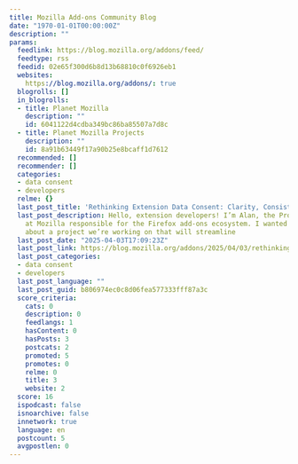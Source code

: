 ```yaml
---
title: Mozilla Add-ons Community Blog
date: "1970-01-01T00:00:00Z"
description: ""
params:
  feedlink: https://blog.mozilla.org/addons/feed/
  feedtype: rss
  feedid: 02e65f300d6b8d13b68810c0f6926eb1
  websites:
    https://blog.mozilla.org/addons/: true
  blogrolls: []
  in_blogrolls:
  - title: Planet Mozilla
    description: ""
    id: 6041122d4cdba349bc86ba85507a7d8c
  - title: Planet Mozilla Projects
    description: ""
    id: 8a91b63449f17a90b25e8bcaff1d7612
  recommended: []
  recommender: []
  categories:
  - data consent
  - developers
  relme: {}
  last_post_title: 'Rethinking Extension Data Consent: Clarity, Consistency, and Control'
  last_post_description: Hello, extension developers! I’m Alan, the Product Manager
    at Mozilla responsible for the Firefox add-ons ecosystem. I wanted to share news
    about a project we’re working on that will streamline
  last_post_date: "2025-04-03T17:09:23Z"
  last_post_link: https://blog.mozilla.org/addons/2025/04/03/rethinking-extension-data-consent-clarity-consistency-and-control/
  last_post_categories:
  - data consent
  - developers
  last_post_language: ""
  last_post_guid: b806974ec0c8d06fea577333fff87a3c
  score_criteria:
    cats: 0
    description: 0
    feedlangs: 1
    hasContent: 0
    hasPosts: 3
    postcats: 2
    promoted: 5
    promotes: 0
    relme: 0
    title: 3
    website: 2
  score: 16
  ispodcast: false
  isnoarchive: false
  innetwork: true
  language: en
  postcount: 5
  avgpostlen: 0
---
```

